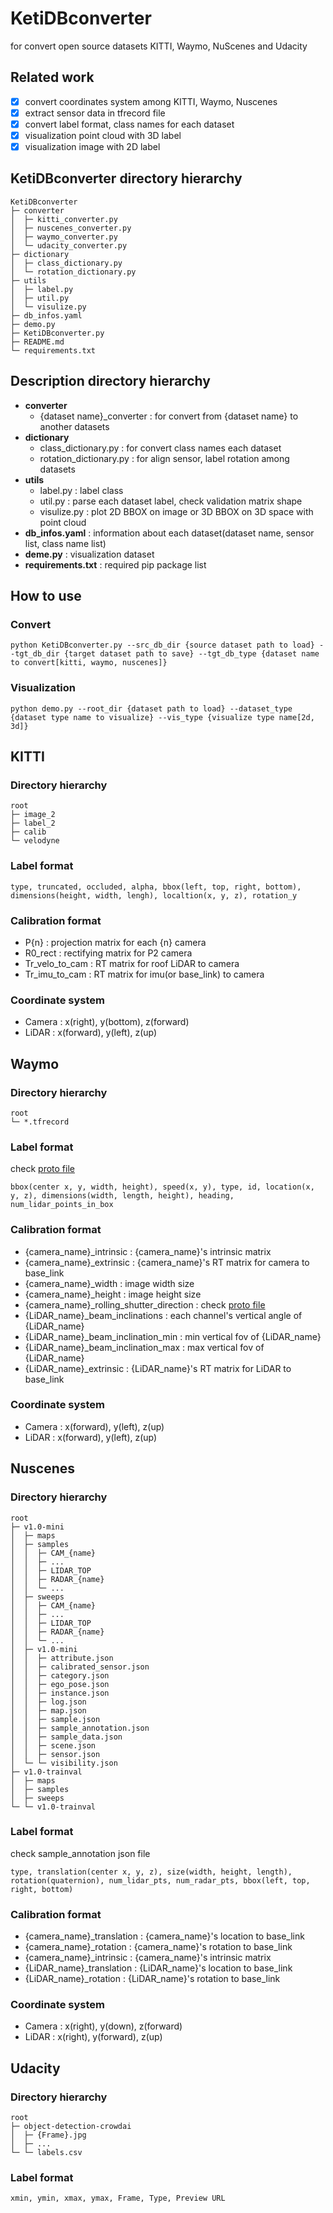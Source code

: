 # KetiDBconverter
for convert open source datasets KITTI, Waymo, NuScenes and Udacity

## Related work
- [x] convert coordinates system among KITTI, Waymo, Nuscenes
- [x] extract sensor data in tfrecord file
- [x] convert label format, class names for each dataset
- [x] visualization point cloud with 3D label
- [x] visualization image with 2D label

## KetiDBconverter directory hierarchy
```
KetiDBconverter
├─ converter
│  ├─ kitti_converter.py
│  ├─ nuscenes_converter.py
│  ├─ waymo_converter.py
│  └─ udacity_converter.py
├─ dictionary
│  ├─ class_dictionary.py
│  └─ rotation_dictionary.py
├─ utils
│  ├─ label.py
│  ├─ util.py
│  └─ visulize.py
├─ db_infos.yaml
├─ demo.py
├─ KetiDBconverter.py
├─ README.md
└─ requirements.txt
```

## Description directory hierarchy
- **converter**
  - {dataset name}_converter : for convert from {dataset name} to another datasets
- **dictionary**
  - class_dictionary.py : for convert class names each dataset
  - rotation_dictionary.py : for align sensor, label rotation among datasets
- **utils**
  - label.py : label class
  - util.py : parse each dataset label, check validation matrix shape
  - visulize.py : plot 2D BBOX on image or 3D BBOX on 3D space with point cloud
- **db_infos.yaml** : information about each dataset(dataset name, sensor list, class name list)
- **deme.py** : visualization dataset
- **requirements.txt** : required pip package list

## How to use
### Convert
```
python KetiDBconverter.py --src_db_dir {source dataset path to load} --tgt_db_dir {target dataset path to save} --tgt_db_type {dataset name to convert[kitti, waymo, nuscenes]}
```
### Visualization
```
python demo.py --root_dir {dataset path to load} --dataset_type {dataset type name to visualize} --vis_type {visualize type name[2d, 3d]}
```

## KITTI

### Directory hierarchy
```
root
├─ image_2
├─ label_2
├─ calib
└─ velodyne
```
### Label format
```
type, truncated, occluded, alpha, bbox(left, top, right, bottom), dimensions(height, width, lengh), localtion(x, y, z), rotation_y
```
### Calibration format
- P{n} : projection matrix for each {n} camera
- R0_rect : rectifying matrix for P2 camera
- Tr_velo_to_cam : RT matrix for roof LiDAR to camera
- Tr_imu_to_cam : RT matrix for imu(or base_link) to camera
### Coordinate system
- Camera : x(right), y(bottom), z(forward)
- LiDAR : x(forward), y(left), z(up)

## Waymo
### Directory hierarchy
```
root
└─ *.tfrecord
```
### Label format
check [proto file](https://github.com/waymo-research/waymo-open-dataset/blob/master/waymo_open_dataset/label.proto)<br />
```
bbox(center x, y, width, height), speed(x, y), type, id, location(x, y, z), dimensions(width, length, height), heading, num_lidar_points_in_box
```
### Calibration format
- {camera_name}_intrinsic : {camera_name}'s intrinsic matrix
- {camera_name}_extrinsic : {camera_name}'s RT matrix for camera to base_link
- {camera_name}_width : image width size
- {camera_name}_height : image height size
- {camera_name}_rolling_shutter_direction : check [proto file](https://github.com/waymo-research/waymo-open-dataset/blob/17f070076dad149766357b31e25d27cf8b5da6ac/waymo_open_dataset/dataset.proto#L109)
- {LiDAR_name}_beam_inclinations : each channel's vertical angle of {LiDAR_name}
- {LiDAR_name}_beam_inclination_min : min vertical fov of {LiDAR_name}
- {LiDAR_name}_beam_inclination_max : max vertical fov of {LiDAR_name}
- {LiDAR_name}_extrinsic : {LiDAR_name}'s RT matrix for LiDAR to base_link
### Coordinate system
- Camera : x(forward), y(left), z(up)
- LiDAR : x(forward), y(left), z(up)

## Nuscenes
### Directory hierarchy
```
root
├─ v1.0-mini
│  ├─ maps
│  ├─ samples
│  │  ├─ CAM_{name}
│  │  ├─ ...
│  │  ├─ LIDAR_TOP
│  │  ├─ RADAR_{name}
│  │  └─ ...
│  ├─ sweeps
│  │  ├─ CAM_{name}
│  │  ├─ ...
│  │  ├─ LIDAR_TOP
│  │  ├─ RADAR_{name}
│  │  └─ ...
│  ├─ v1.0-mini
│  │  ├─ attribute.json
│  │  ├─ calibrated_sensor.json
│  │  ├─ category.json
│  │  ├─ ego_pose.json
│  │  ├─ instance.json
│  │  ├─ log.json
│  │  ├─ map.json
│  │  ├─ sample.json
│  │  ├─ sample_annotation.json
│  │  ├─ sample_data.json
│  │  ├─ scene.json
│  │  ├─ sensor.json
│  └─ └─ visibility.json
├─ v1.0-trainval
│  ├─ maps
│  ├─ samples
│  ├─ sweeps
└─ └─ v1.0-trainval
```
### Label format
check sample_annotation json file<br />
```
type, translation(center x, y, z), size(width, height, length), rotation(quaternion), num_lidar_pts, num_radar_pts, bbox(left, top, right, bottom)
```
### Calibration format
- {camera_name}_translation : {camera_name}'s location to base_link
- {camera_name}_rotation : {camera_name}'s rotation to base_link
- {camera_name}_intrinsic : {camera_name}'s intrinsic matrix
- {LiDAR_name}_translation : {LiDAR_name}'s location to base_link
- {LiDAR_name}_rotation : {LiDAR_name}'s rotation to base_link
### Coordinate system
- Camera : x(right), y(down), z(forward)
- LiDAR : x(right), y(forward), z(up)

## Udacity

### Directory hierarchy
```
root
├─ object-detection-crowdai
│  ├─ {Frame}.jpg
│  ├─ ...
└─ └─ labels.csv
```
### Label format
```
xmin, ymin, xmax, ymax, Frame, Type, Preview URL
```